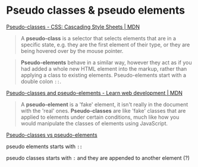 # Pseudo classes & pseudo elements

[Pseudo-classes - CSS: Cascading Style Sheets | MDN](https://developer.mozilla.org/en-US/docs/Web/CSS/Pseudo-classes)

> A **pseudo-class** is a selector that selects elements that are in a specific state, e.g. they are the first element of their type, or they are being hovered over by the mouse pointer.

> **Pseudo-elements** behave in a similar way, however they act as if you had added a whole new HTML element into the markup, rather than applying a class to existing elements. Pseudo-elements start with a double colon `::`.

[Pseudo-classes and pseudo-elements - Learn web development | MDN](https://developer.mozilla.org/en-US/docs/Learn/CSS/Building_blocks/Selectors/Pseudo-classes_and_pseudo-elements)

> A **pseudo-element** is a 'fake' element, it isn't really in the document with the 'real' ones. **Pseudo-classes** are like 'fake' classes that are applied to elements under certain conditions, much like how you would manipulate the classes of elements using JavaScript.

[Pseudo-classes vs pseudo-elements](https://www.growingwiththeweb.com/2012/08/pseudo-classes-vs-pseudo-elements.html)

pseudo elements starts with `::`

pseudo classes starts with `:` and they are appended to another element (?)